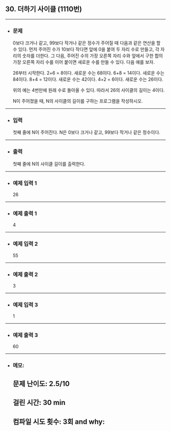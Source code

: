 ## 30. 더하기 사이클 (1110번)

---

- ### 문제

  0보다 크거나 같고, 99보다 작거나 같은 정수가 주어질 때 다음과 같은 연산을 할 수 있다. 먼저 주어진 수가 10보다 작다면 앞에 0을 붙여 두 자리 수로 만들고, 각 자리의 숫자를 더한다. 그 다음, 주어진 수의 가장 오른쪽 자리 수와 앞에서 구한 합의 가장 오른쪽 자리 수를 이어 붙이면 새로운 수를 만들 수 있다. 다음 예를 보자.

  26부터 시작한다. 2+6 = 8이다. 새로운 수는 68이다. 6+8 = 14이다. 새로운 수는 84이다. 8+4 = 12이다. 새로운 수는 42이다. 4+2 = 6이다. 새로운 수는 26이다.

  위의 예는 4번만에 원래 수로 돌아올 수 있다. 따라서 26의 사이클의 길이는 4이다.

  N이 주어졌을 때, N의 사이클의 길이를 구하는 프로그램을 작성하시오.
  
---


- ### 입력

  첫째 줄에 N이 주어진다. N은 0보다 크거나 같고, 99보다 작거나 같은 정수이다.

---

- ### 출력

  첫째 줄에 N의 사이클 길이를 출력한다.

---
 
- ### 예제 입력 1 

  26
  
---

- ### 예제 출력 1 

  4
  
---

- ### 예제 입력 2

  55
  
---

- ### 예제 출력 2

  3
  
---

- ### 예제 입력 3 

  1
  
---

- ### 예제 출력 3

  60
  
---

- ### 메모:

  ## 문제 난이도: 2.5/10
  ## 걸린 시간: 30 min
  ## 컴파일 시도 횟수: 3회 and why:
  
